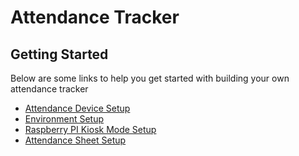 # Attendance Tracker

## Getting Started

Below are some links to help you get started with building your own attendance tracker

-   [Attendance Device Setup](./DEVICE-SETUP.md)
-   [Environment Setup](./SETUP-MANUAL.md)
-   [Raspberry PI Kiosk Mode Setup](./KIOSK-SETUP.md)
-   [Attendance Sheet Setup](./ATTD-SHEET-SETUP.md)

